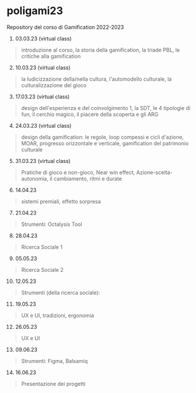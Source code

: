 # poligami23
Repository del corso di Gamification 2022-2023

1. 03.03.23 (virtual class)

> introduzione al corso, la storia della gamification, la triade PBL, le critiche alla gamification

2. 10.03.23 (virtual class)

> la ludicizzazione della/nella cultura, l'automodello culturale, la culturalizzazione del gioco

3. 17.03.23 (virtual class)

> design dell'esperienza e del coinvolgimento 1, la SDT, le 4 tipologie di fun, il cerchio magico, il piacere della scoperta e gli ARG

4. 24.03.23 (virtual class)

> design della gamification: le regole, loop compessi e cicli d'azione, MOAR, progresso orizzontale e verticale, gamification del patrimonio culturale

5. 31.03.23 (virtual class)

> Pratiche di gioco e non-gioco, Near win effect, Azione-scelta-autonomia, il cambiamento, ritmi e durate 

6. 14.04.23

> sistemi premiali, effetto sorpresa

7. 21.04.23

> Strumenti: Octalysis Tool

8. 28.04.23

> Ricerca Sociale 1

9. 05.05.23

> Ricerca Sociale 2

10. 12.05.23

> Strumenti (della ricerca sociale):

11. 19.05.23

> UX e UI, tradizioni, ergonomia

12. 26.05.23

> UX e UI

13. 09.06.23

> Strumenti: Figma, Balsamiq

14. 16.06.23

> Presentazione dei progetti